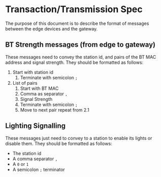 # Transaction/Transmission Spec

The purpose of this document is to describe the format of messages between the edge devices and the gateway.

## BT Strength messages (from edge to gateway)

These messages need to convey the station id, and pairs of the BT MAC address and signal strength.
They should be formatted as follows:
1. Start with station id
    1. Terminate with semicolon `;`
2. List of pairs
    1. Start with BT MAC
    2. Comma as separator `,`
    3. Signal Strength
    4. Terminate with semicolon `;`
    5. Move to next pair repeat from 2.1

## Lighting Signalling

These messages just need to convey to a station to enable its lights or disable them.
They should be formatted as follows:
- The station id
- A comma separator `,`
- A `0` or `1`
- A semicolon `;` terminator
